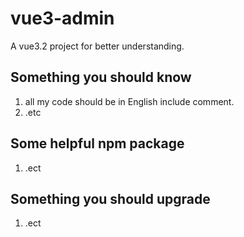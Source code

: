 # vue3-admin

A vue3.2 project for better understanding.

## Something you should know

1. all my code should be in English include comment.
2. .etc

## Some helpful npm package

1. .ect

## Something you should upgrade

1. .ect
